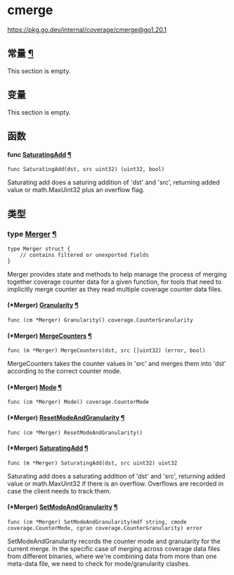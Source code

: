 # cmerge

https://pkg.go.dev/internal/coverage/cmerge@go1.20.1






  
  
  
  
  

## 常量 [¶](https://pkg.go.dev/internal/coverage/cmerge@go1.20.1#pkg-constants)

This section is empty.

## 变量

This section is empty.

## 函数

#### func [SaturatingAdd](https://cs.opensource.google/go/go/+/go1.20.1:src/internal/coverage/cmerge/merge.go;l=61) [¶](https://pkg.go.dev/internal/coverage/cmerge@go1.20.1#SaturatingAdd)

```
func SaturatingAdd(dst, src uint32) (uint32, bool)
```

Saturating add does a saturing addition of 'dst' and 'src', returning added value or math.MaxUint32 plus an overflow flag.

## 类型

### type [Merger](https://cs.opensource.google/go/go/+/go1.20.1:src/internal/coverage/cmerge/merge.go;l=20) [¶](https://pkg.go.dev/internal/coverage/cmerge@go1.20.1#Merger)

```
type Merger struct {
	// contains filtered or unexported fields
}
```

Merger provides state and methods to help manage the process of merging together coverage counter data for a given function, for tools that need to implicitly merge counter as they read multiple coverage counter data files.

#### (*Merger) [Granularity](https://cs.opensource.google/go/go/+/go1.20.1:src/internal/coverage/cmerge/merge.go;l=102) [¶](https://pkg.go.dev/internal/coverage/cmerge@go1.20.1#Merger.Granularity)

```
func (cm *Merger) Granularity() coverage.CounterGranularity
```

#### (*Merger) [MergeCounters](https://cs.opensource.google/go/go/+/go1.20.1:src/internal/coverage/cmerge/merge.go;l=28) [¶](https://pkg.go.dev/internal/coverage/cmerge@go1.20.1#Merger.MergeCounters)

```
func (m *Merger) MergeCounters(dst, src []uint32) (error, bool)
```

MergeCounters takes the counter values in 'src' and merges them into 'dst' according to the correct counter mode.

#### (*Merger) [Mode](https://cs.opensource.google/go/go/+/go1.20.1:src/internal/coverage/cmerge/merge.go;l=98) [¶](https://pkg.go.dev/internal/coverage/cmerge@go1.20.1#Merger.Mode)

```
func (cm *Merger) Mode() coverage.CounterMode
```

#### (*Merger) [ResetModeAndGranularity](https://cs.opensource.google/go/go/+/go1.20.1:src/internal/coverage/cmerge/merge.go;l=92) [¶](https://pkg.go.dev/internal/coverage/cmerge@go1.20.1#Merger.ResetModeAndGranularity)

```
func (cm *Merger) ResetModeAndGranularity()
```

#### (*Merger) [SaturatingAdd](https://cs.opensource.google/go/go/+/go1.20.1:src/internal/coverage/cmerge/merge.go;l=51) [¶](https://pkg.go.dev/internal/coverage/cmerge@go1.20.1#Merger.SaturatingAdd)

```
func (m *Merger) SaturatingAdd(dst, src uint32) uint32
```

Saturating add does a saturating addition of 'dst' and 'src', returning added value or math.MaxUint32 if there is an overflow. Overflows are recorded in case the client needs to track them.

#### (*Merger) [SetModeAndGranularity](https://cs.opensource.google/go/go/+/go1.20.1:src/internal/coverage/cmerge/merge.go;l=77) [¶](https://pkg.go.dev/internal/coverage/cmerge@go1.20.1#Merger.SetModeAndGranularity)

```
func (cm *Merger) SetModeAndGranularity(mdf string, cmode coverage.CounterMode, cgran coverage.CounterGranularity) error
```

SetModeAndGranularity records the counter mode and granularity for the current merge. In the specific case of merging across coverage data files from different binaries, where we're combining data from more than one meta-data file, we need to check for mode/granularity clashes.